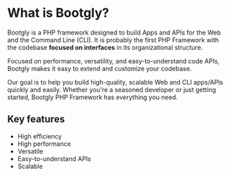 # What is Bootgly?

Bootgly is a PHP framework designed to build Apps and APIs for the Web and the Command Line (CLI).
It is probably the first PHP Framework with the codebase **focused on interfaces** in its organizational structure.

Focused on performance, versatility, and easy-to-understand code APIs, Bootgly makes it easy to extend and customize your codebase.

Our goal is to help you build high-quality, scalable Web and CLI apps/APIs quickly and easily. Whether you're a seasoned developer or just getting started, Bootgly PHP Framework has everything you need.

## Key features

- High efficiency
- High performance
- Versatile
- Easy-to-understand APIs
- Scalable
